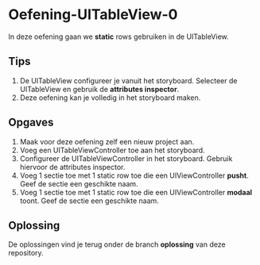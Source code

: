# Oefening-UITableView-0

In deze oefening gaan we **static** rows gebruiken in de UITableView.

## Tips
1. De UITableView configureer je vanuit het storyboard. Selecteer de UITableView en gebruik de **attributes inspector**.
2. Deze oefening kan je volledig in het storyboard maken.

## Opgaves
1. Maak voor deze oefening zelf een nieuw project aan.
2. Voeg een UITableViewController toe aan het storyboard.
3. Configureer de UITableViewController in het storyboard. Gebruik hiervoor de attributes inspector.
4. Voeg 1 sectie toe met 1 static row toe die een UIViewController **pusht**. Geef de sectie een geschikte naam.
5. Voeg 1 sectie toe met 1 static row toe die een UIViewController **modaal** toont. Geef de sectie een geschikte naam.

## Oplossing
De oplossingen vind je terug onder de branch **oplossing** van deze repository.
